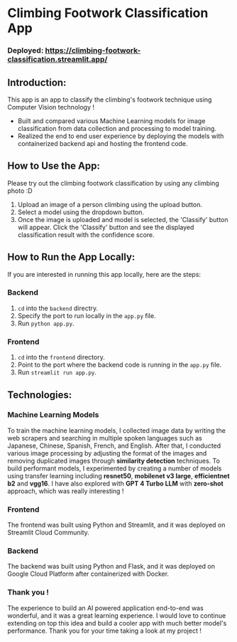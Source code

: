 # Climbing Footwork Classification App

### Deployed: https://climbing-footwork-classification.streamlit.app/

## Introduction:

This app is an app to classify the climbing's footwork technique using Computer Vision technology !

- Built and compared various Machine Learning models for image classification from data collection and processing to model training.
- Realized the end to end user experience by deploying the models with containerized backend api and hosting the frontend code.

## How to Use the App:

Please try out the climbing footwork classification by using any climbing photo :D

1. Upload an image of a person climbing using the upload button.
2. Select a model using the dropdown button.
3. Once the image is uploaded and model is selected, the 'Classify' button will appear. Click the 'Classify' button and see the displayed classification result with the confidence score.

## How to Run the App Locally:

If you are interested in running this app locally, here are the steps:

### Backend
1. `cd` into the `backend` directry. 
2. Specify the port to run locally in the `app.py` file.
3. Run `python app.py`.

### Frontend 
1. `cd` into the `frontend` directory.
2. Point to the port where the backend code is running in the `app.py` file.
3. Run `streamlit run app.py`.

## Technologies:

### Machine Learning Models
To train the machine learning models, I collected image data by writing the web scrapers and searching in multiple spoken languages such as Japanese, Chinese, Spanish, French, and English. After that, I conducted various image processing by adjusting the format of the images and removing duplicated images through **similarity detection** techniques. To build performant models, I experimented by creating a number of models using transfer learning including **resnet50**, **mobilenet v3 large**, **efficientnet b2** and **vgg16**. I have also explored with **GPT 4 Turbo LLM** with **zero-shot** approach, which was really interesting !

### Frontend
The frontend was built using Python and Streamlit, and it was deployed on Streamlit Cloud Community.

### Backend
The backend was built using Python and Flask, and it was deployed on Google Cloud Platform after containerized with Docker.

### Thank you !
The experience to build an AI powered application end-to-end was wonderful, and it was a great learning experience. I would love to continue extending on top this idea and build a cooler app with much better model's performance. Thank you for your time taking a look at my project !